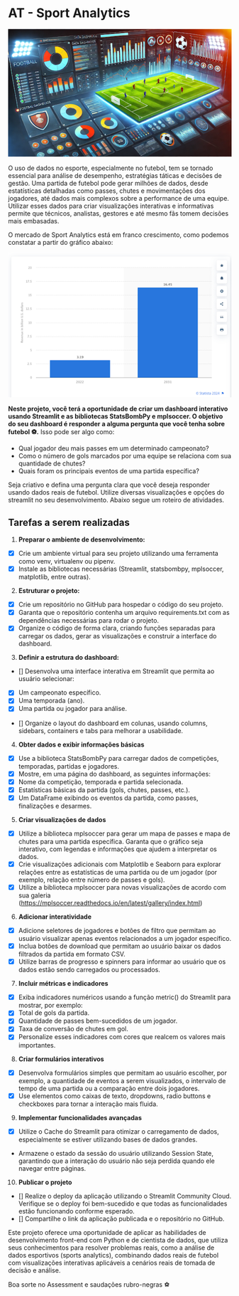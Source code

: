 # AT - Sport Analytics

![Poster](/prints/DR1-AT-1.png)

O uso de dados no esporte, especialmente no futebol, tem se tornado essencial para análise de desempenho, estratégias táticas e decisões de gestão. Uma partida de futebol pode gerar milhões de dados, desde estatísticas detalhadas como passes, chutes e movimentações dos jogadores, até dados mais complexos sobre a performance de uma equipe. Utilizar esses dados para criar visualizações interativas e informativas permite que técnicos, analistas, gestores e até mesmo fãs tomem decisões mais embasadas.

O mercado de Sport Analytics está em franco crescimento, como podemos constatar a partir do gráfico abaixo:

![Grafico](/prints/DR1-AT-2.png)

<b>Neste projeto, você terá a oportunidade de criar um dashboard interativo usando Streamlit e as bibliotecas StatsBombPy e mplsoccer. O objetivo do seu dashboard é responder a alguma pergunta que você tenha sobre futebol ⚽.</b> Isso pode ser algo como:

- Qual jogador deu mais passes em um determinado campeonato?
- Como o número de gols marcados por uma equipe se relaciona com sua quantidade de chutes?
- Quais foram os principais eventos de uma partida específica?

Seja criativo e defina uma pergunta clara que você deseja responder usando dados reais de futebol. Utilize diversas visualizações e opções do streamlit no seu desenvolvimento. Abaixo segue um roteiro de atividades. 

## Tarefas a serem realizadas

1. **Preparar o ambiente de desenvolvimento:**

- [x] Crie um ambiente virtual para seu projeto utilizando uma ferramenta como venv, virtualenv ou pipenv.
- [x] Instale as bibliotecas necessárias (Streamlit, statsbombpy, mplsoccer, matplotlib, entre outras).

2. **Estruturar o projeto:**
- [x] Crie um repositório no GitHub para hospedar o código do seu projeto.
- [x] Garanta que o repositório contenha um arquivo requirements.txt com as dependências necessárias para rodar o projeto.
- [x] Organize o código de forma clara, criando funções separadas para carregar os dados, gerar as visualizações e construir a interface do dashboard.

3. **Definir a estrutura do dashboard:**

- [] Desenvolva uma interface interativa em Streamlit que permita ao usuário selecionar:
- [x] Um campeonato específico.
- [x] Uma temporada (ano).
- [x] Uma partida ou jogador para análise.
- [] Organize o layout do dashboard em colunas, usando columns, sidebars, containers e tabs para melhorar a usabilidade.

4. **Obter dados e exibir informações básicas**
- [x] Use a biblioteca StatsBombPy para carregar dados de competições, temporadas, partidas e jogadores.
- [x] Mostre, em uma página do dashboard, as seguintes informações:
- [x] Nome da competição, temporada e partida selecionada.
- [x] Estatísticas básicas da partida (gols, chutes, passes, etc.).
- [x] Um DataFrame exibindo os eventos da partida, como passes, finalizações e desarmes.

5. **Criar visualizações de dados**
- [x] Utilize a biblioteca mplsoccer para gerar um mapa de passes e mapa de chutes para uma partida específica. Garanta que o gráfico seja interativo, com legendas e informações que ajudem a interpretar os dados.
- [x] Crie visualizações adicionais com Matplotlib e Seaborn para explorar relações entre as estatísticas de uma partida ou de um jogador (por exemplo, relação entre número de passes e gols).
- [x] Utilize a biblioteca mplsoccer para novas visualizações de acordo com sua galeria (https://mplsoccer.readthedocs.io/en/latest/gallery/index.html)

6. **Adicionar interatividade**
- [x] Adicione seletores de jogadores e botões de filtro que permitam ao usuário visualizar apenas eventos relacionados a um jogador específico.
- [x] Inclua botões de download que permitam ao usuário baixar os dados filtrados da partida em formato CSV.
- [x] Utilize barras de progresso e spinners para informar ao usuário que os dados estão sendo carregados ou processados.

7. **Incluir métricas e indicadores**
- [x] Exiba indicadores numéricos usando a função metric() do Streamlit para mostrar, por exemplo:
- [x] Total de gols da partida.
- [x] Quantidade de passes bem-sucedidos de um jogador.
- [x] Taxa de conversão de chutes em gol.
- [x] Personalize esses indicadores com cores que realcem os valores mais importantes.

8. **Criar formulários interativos**
- [x] Desenvolva formulários simples que permitam ao usuário escolher, por exemplo, a quantidade de eventos a serem visualizados, o intervalo de tempo de uma partida ou a comparação entre dois jogadores.
- [x] Use elementos como caixas de texto, dropdowns, radio buttons e checkboxes para tornar a interação mais fluida.

9. **Implementar funcionalidades avançadas**
- [x] Utilize o Cache do Streamlit para otimizar o carregamento de dados, especialmente se estiver utilizando bases de dados grandes.
- Armazene o estado da sessão do usuário utilizando Session State, garantindo que a interação do usuário não seja perdida quando ele navegar entre páginas.

10. **Publicar o projeto**
- [] Realize o deploy da aplicação utilizando o Streamlit Community Cloud. Verifique se o deploy foi bem-sucedido e que todas as funcionalidades estão funcionando conforme esperado.
- [] Compartilhe o link da aplicação publicada e o repositório no GitHub.


Este projeto oferece uma oportunidade de aplicar as habilidades de desenvolvimento front-end com Python e de cientista de dados, que utiliza seus conhecimentos para resolver problemas reais, como a análise de dados esportivos (sports analytics), combinando dados reais de futebol com visualizações interativas aplicáveis a cenários reais de tomada de decisão e análise.

Boa sorte no Assessment e saudações rubro-negras ⚽